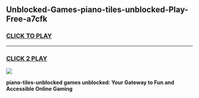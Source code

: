 
## Unblocked-Games-piano-tiles-unblocked-Play-Free-a7cfk
<h3>
<a href="https://premium76.site?title=piano-tiles-unblocked&ref=19M">CLICK TO PLAY</a></h3>
<hr>

<h3>
<a href="https://premium76.site?title=piano-tiles-unblocked&ref=19M">CLICK 2 PLAY</a>
  
</h3>

<a href="https://premium76.site?title=piano-tiles-unblocked&ref=19M"><img src="https://clearcache.store/games.png"></a>


**piano-tiles-unblocked games unblocked: Your Gateway to Fun and Accessible Online Gaming**
